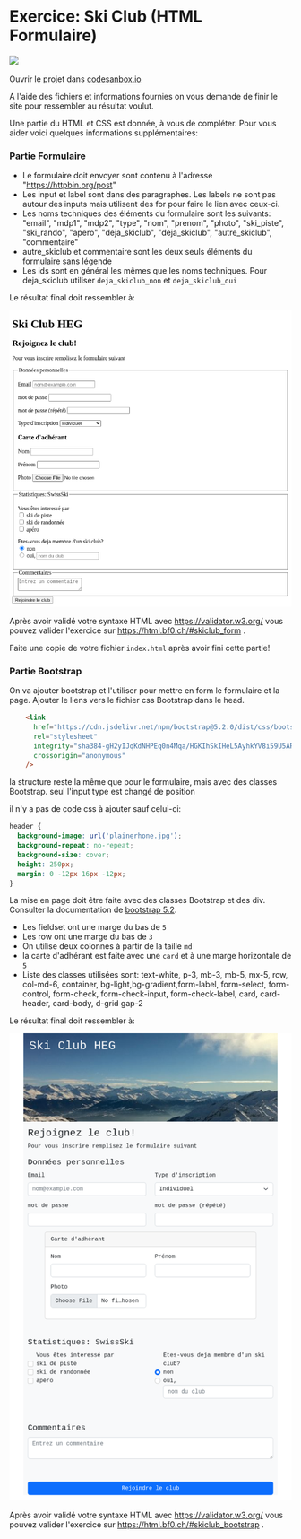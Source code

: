 # Exercice: Ski Club (HTML Formulaire)

[![](https://codesandbox.io/static/img/play-codesandbox.svg)](https://codesandbox.io/s/github/bfritscher/cours-html-exercices/tree/master/HTML_Form_SkiClub_bootstrap)


Ouvrir le projet dans [codesanbox.io](https://codesandbox.io/s/github/bfritscher/cours-html-exercices/tree/master/HTML_Form_SkiClub_bootstrap)

A l'aide des fichiers et informations fournies on vous demande de finir le site pour ressembler au résultat voulut.

Une partie du HTML et CSS est donnée, à vous de compléter. Pour vous aider voici quelques informations supplémentaires:

### Partie Formulaire

- Le formulaire doit envoyer sont contenu à l'adresse "https://httpbin.org/post"
- Les input et label sont dans des paragraphes. Les labels ne sont pas autour des inputs mais utilisent des for pour faire le lien avec ceux-ci.
- Les noms techniques des éléments du formulaire sont les suivants: "email", "mdp1", "mdp2", "type", "nom", "prenom", "photo", "ski_piste", "ski_rando", "apero", "deja_skiclub", "deja_skiclub", "autre_skiclub", "commentaire"
- autre_skiclub et commentaire sont les deux seuls éléments du formulaire sans légende
- Les ids sont en général les mêmes que les noms techniques. Pour deja_skiclub utiliser `deja_skiclub_non` et `deja_skiclub_oui`

Le résultat final doit ressembler à:

 ![](skiclub_form.png)

Après avoir validé votre syntaxe HTML avec https://validator.w3.org/ vous pouvez valider l'exercice sur https://html.bf0.ch/#skiclub_form .

Faite une copie de votre fichier `index.html` après avoir fini cette partie!

### Partie Bootstrap

On va ajouter bootstrap et l'utiliser pour mettre en form le formulaire et la page. Ajouter le liens vers le fichier css Bootstrap dans le head.

```html
    <link
      href="https://cdn.jsdelivr.net/npm/bootstrap@5.2.0/dist/css/bootstrap.min.css"
      rel="stylesheet"
      integrity="sha384-gH2yIJqKdNHPEq0n4Mqa/HGKIhSkIHeL5AyhkYV8i59U5AR6csBvApHHNl/vI1Bx"
      crossorigin="anonymous"
    />
```

la structure reste la même que pour le formulaire, mais avec des classes Bootstrap.
seul l'input type est changé de position

il n'y a pas de code css à ajouter sauf celui-ci:
```css
header {
  background-image: url('plainerhone.jpg');
  background-repeat: no-repeat;
  background-size: cover;
  height: 250px;
  margin: 0 -12px 16px -12px;
}
```
La mise en page doit être faite avec des classes Bootstrap et des div.
Consulter la documentation de [bootstrap 5.2](https://getbootstrap.com/docs/5.2/getting-started/introduction/).

- Les fieldset ont une marge du bas de `5`
- Les row ont une marge du bas de `3`
- On utilise deux colonnes à partir de la taille `md`
- la carte d'adhérant est faite avec une `card` et à une marge horizontale de `5`
- Liste des classes utilisées sont: text-white, p-3, mb-3, mb-5, mx-5, row, col-md-6, container, bg-light,bg-gradient,form-label, form-select, form-control, form-check, form-check-input, form-check-label, card, card-header, card-body, d-grid gap-2

Le résultat final doit ressembler à:

 ![](skiclub_bootstrap.png)

Après avoir validé votre syntaxe HTML avec https://validator.w3.org/ vous pouvez valider l'exercice sur https://html.bf0.ch/#skiclub_bootstrap .
